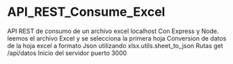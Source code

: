 # API_REST_Consume_Excel
API REST de consumo de un archivo excel localhost
Con Express y Node.
leemos el archivo Excel y se selecciona la primera hoja
Conversion de datos de la hoja excel a formato Json utilizando xlsx.utils.sheet_to_json
Rutas get /api/datos
Inicio del servidor puerto 3000

